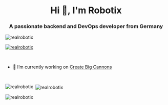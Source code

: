 <h1 align="center">Hi 👋, I'm Robotix</h1>
<h3 align="center">A passionate backend and DevOps developer from Germany</h3>

<p align="left"> <img src="https://komarev.com/ghpvc/?username=realrobotix&label=Profile%20views&color=0e75b6&style=flat" alt="realrobotix" /> </p>

<p align="left"> <a href="https://github.com/ryo-ma/github-profile-trophy"><img src="https://github-profile-trophy.vercel.app/?username=realrobotix&theme=onedark&row=1&rank=-C,-B&no-frame=true" alt="realrobotix" /></a> </p>
<br>

- 🔭 I’m currently working on [Create Big Cannons](https://github.com/Cannoneers-of-Create/CreateBigCannons)

<br>

<p><img align="left" src="https://github-readme-stats.vercel.app/api/top-langs?username=realrobotix&show_icons=true&locale=en&layout=compact&theme=onedark&hide_border=true" alt="realrobotix" /></p>

<p>&nbsp;<img align="center" src="https://github-readme-stats.vercel.app/api?username=realrobotix&show_icons=true&locale=en&theme=onedark&hide_border=true" alt="realrobotix" /></p>

<p><img align="center" src="https://github-readme-streak-stats.herokuapp.com/?user=realrobotix&theme=onedark&hide_border=true" alt="realrobotix" /></p>

